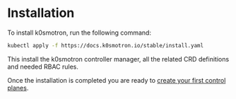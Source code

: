 # Installation

To install k0smotron, run the following command:

```bash
kubectl apply -f https://docs.k0smotron.io/stable/install.yaml
```

This install the k0smotron controller manager, all the related CRD definitions and needed RBAC rules.

Once the installation is completed you are ready to [create your first control planes](cluster.md).

